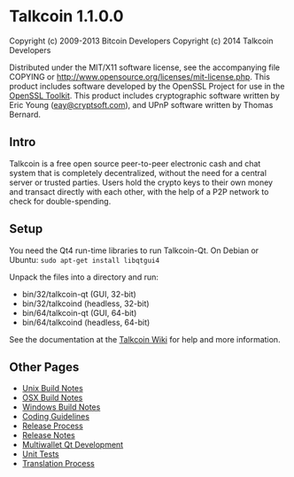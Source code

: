 Talkcoin 1.1.0.0
====================

Copyright (c) 2009-2013 Bitcoin Developers
Copyright (c) 2014 Talkcoin Developers

Distributed under the MIT/X11 software license, see the accompanying
file COPYING or http://www.opensource.org/licenses/mit-license.php.
This product includes software developed by the OpenSSL Project for use in the [OpenSSL Toolkit](http://www.openssl.org/). This product includes
cryptographic software written by Eric Young ([eay@cryptsoft.com](mailto:eay@cryptsoft.com)), and UPnP software written by Thomas Bernard.


Intro
---------------------
Talkcoin is a free open source peer-to-peer electronic cash and chat system that is
completely decentralized, without the need for a central server or trusted
parties.  Users hold the crypto keys to their own money and transact directly
with each other, with the help of a P2P network to check for double-spending.


Setup
---------------------
You need the Qt4 run-time libraries to run Talkcoin-Qt. On Debian or Ubuntu:
	`sudo apt-get install libqtgui4`

Unpack the files into a directory and run:

- bin/32/talkcoin-qt (GUI, 32-bit)
- bin/32/talkcoind (headless, 32-bit)
- bin/64/talkcoin-qt (GUI, 64-bit)
- bin/64/talkcoind (headless, 64-bit)

See the documentation at the [Talkcoin Wiki](http://talkcoin.info)
for help and more information.


Other Pages
---------------------
- [Unix Build Notes](build-unix.md)
- [OSX Build Notes](build-osx.md)
- [Windows Build Notes](build-msw.md)
- [Coding Guidelines](coding.md)
- [Release Process](release-process.md)
- [Release Notes](release-notes.md)
- [Multiwallet Qt Development](multiwallet-qt.md)
- [Unit Tests](unit-tests.md)
- [Translation Process](translation_process.md)

